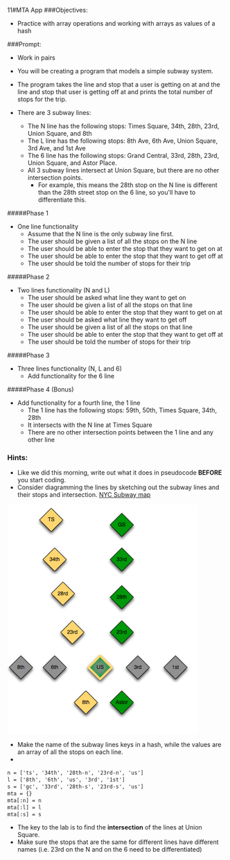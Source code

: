 11#MTA App
###Objectives:
- Practice with array operations and working with arrays as values of a hash

###Prompt:
- Work in pairs
- You will be creating a program that models a simple subway system.

- The program takes the line and stop that a user is getting on at and the line
and stop that user is getting off at and prints the total number of stops for the trip.
- There are 3 subway lines:
  - The N line has the following stops: Times Square, 34th, 28th, 23rd, Union Square, and 8th
  - The L line has the following stops: 8th Ave, 6th Ave, Union Square, 3rd Ave, and 1st Ave
  - The 6 line has the following stops: Grand Central, 33rd, 28th, 23rd, Union Square, and Astor Place.
  - All 3 subway lines intersect at Union Square, but there are no other intersection points.
    - For example, this means the 28th stop on the N line is different than the 28th street stop on the 6 line, so you'll have to differentiate this.

#####Phase 1
- One line functionality
	- Assume that the N line is the only subway line first.
	- The user should be given a list of all the stops on the N line
	- The user should be able to enter the stop that they want to get on at
	- The user should be able to enter the stop that they want to get off at
	- The user should be told the number of stops for their trip

#####Phase 2
- Two lines functionality (N and L)
	- The user should be asked what line they want to get on
	- The user should be given a list of all the stops on that line
	- The user should be able to enter the stop that they want to get on at
	- The user should be asked what line they want to get off
	- The user should be given a list of all the stops on that line
	- The user should be able to enter the stop that they want to get off at
	- The user should be told the number of stops for their trip

#####Phase 3
- Three lines functionality (N, L and 6)
  - Add functionality for the 6 line

#####Phase 4 (Bonus)
- Add functionality for a fourth line, the 1 line
  - The 1 line has the following stops: 59th, 50th, Times Square, 34th, 28th
  - It intersects with the N line at Times Square
  - There are no other intersection points between the 1 line and any other line

### Hints:
* Like we did this morning, write out what it does in pseudocode **BEFORE** you start coding.
* Consider diagramming the lines by sketching out the subway lines and their stops and intersection. [NYC Subway map](http://www.mta.info/maps/submap.html)

 ![subway diagram](mta.png)

* Make the name of the subway lines keys in a hash, while the values are an array of all the stops on each line.
* 
```
n = ['ts', '34th', '28th-n', '23rd-n', 'us']
l = ['8th', '6th', 'us', '3rd', '1st']
s = ['gc', '33rd', '28th-s', '23rd-s', 'us']
mta = {}
mta[:n] = n
mta[:l] = l
mta[:s] = s
```

* The key to the lab is to find the __intersection__ of the lines at Union Square.
* Make sure the stops that are the same for different lines have different names (i.e. 23rd on the N and on the 6 need to be differentiated)

